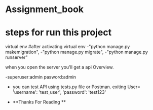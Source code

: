 # Assignment_book

# steps for run this project

virtual env
#after activating virtual env 
-"python manage.py makemigration",
-"python manage.py migrate",
-"python manage.py runserver"


when you open the server you'll get a api Overview.


-superuser:admin
    pasword:admin
    
  
    
- you can test API using tests.py file or Postman.
exiting User=
    'username': 'test_user',
    'password': 'test123'


- **Thanks For Reading **


